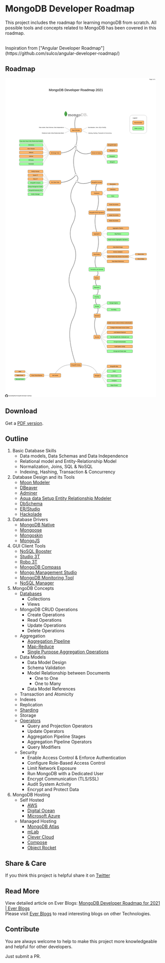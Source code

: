 # MongoDB Developer Roadmap

This project includes the roadmap for learning mongoDB from scratch. All possible tools and concepts related to MongoDB has been covered in this roadmap.

<br>
Inspiration from ["Angular Developer Roadmap"](https://github.com/sulco/angular-developer-roadmap/)

## Roadmap

![Roadmap](./mongodb-dev-roadmap.png)

## Download

Get a [PDF version](./mongodb-dev-roadmap.pdf).

## Outline
1.  Basic Database Skills
    - Data models, Data Schemas and Data Independence
    - Relational model and Entity-Relationship Model
    - Normalization, Joins, SQL & NoSQL
    - Indexing, Hashing, Transaction & Concurrency
2.  Database Design and its Tools
    - [Moon Modeler](https://www.datensen.com/mongodb-design-tool.html)
    - [DBeaver](https://dbeaver.io/)
    - [Adminer](https://www.adminer.org/)
    - [Aqua data Setup Entity Relationship Modeler](https://www.aquafold.com/aquadatastudio/er_modeler)
    - [DbSchema](https://dbschema.com/)
    - [ER/Studio](https://www.idera.com/er-studio-data-architect-software)
    - [Hackolade](https://hackolade.com/)
3.  Database Drivers
    - [MongoDB Native](https://github.com/mongodb/node-mongodb-native)
    - [Mongoose](https://mongoosejs.com/)
    - [Mongoskin](https://www.npmjs.com/package/mongoskin)
    - [MongoJS](https://github.com/mongo-js/mongojs)
4.  GUI Client Tools
    - [NoSQL Booster](https://nosqlbooster.com/)
    - [Studio 3T](https://studio3t.com/)
    - [Robo 3T](https://robomongo.org/)
    - [MongoDB Compass](https://www.mongodb.com/products/compass)
    - [Mongo Management Studio](http://mms.litixsoft.de/)
    - [MongoDB Monitoring Tool](https://www.solarwinds.com/database-performance-monitor/integrations/mongodb-monitoring)
    - [NoSQL Manager](https://www.mongodbmanager.com/)
5.  MongoDB Concepts
    - [Databases](https://docs.mongodb.com/manual/core/databases-and-collections/)
      - Collections
      - Views
    - MongoDB CRUD Operations
      - Create Operations
      - Read Operations
      - Update Operations
      - Delete Operations
    - Aggregation
      - [Aggregation Pipeline](https://docs.mongodb.com/manual/aggregation/#aggregation-framework)
      - [Map-Reduce](https://docs.mongodb.com/manual/aggregation/#aggregation-map-reduce)
      - [Single Purpose Aggregation Operations](https://docs.mongodb.com/manual/aggregation/#single-purpose-agg-operations)
    - Data Models
      - Data Model Design
      - Schema Validation
      - Model Relationship between Documents
        - One to One
        - One to Many
      - Data Model References
    - Transaction and Atomicity
    - Indexes
    - Replication
    - [Sharding](https://docs.mongodb.com/manual/reference/glossary/#term-sharding)
    - Storage
    - [Operators](https://docs.mongodb.com/manual/reference/operator/)
      - Query and Projection Operators
      - Update Operators
      - Aggregation Pipeline Stages
      - Aggregation Pipeline Operators
      - Query Modifiers
    - Security
      - Enable Access Control & Enforce Authentication
      - Configure Role-Based Access Control
      - Limit Network Exposure
      - Run MongoDB with a Dedicated User
      - Encrypt Communication (TLS/SSL)
      - Audit System Activity
      - Encrypt and Protect Data
6.  MongoDB Hosting
    - Self Hosted
      - [AWS](https://aws.amazon.com/)
      - [Digital Ocean](https://www.digitalocean.com/)
      - [Microsoft Azure](https://azure.microsoft.com/en-in/)
    - Managed Hosting
      - [MongoDB Atlas](https://www.mongodb.com/cloud/atlas)
      - [mLab](https://mlab.com/)
      - [Clever Cloud](https://www.clever-cloud.com/en/)
      - [Compose](https://www.compose.com/databases/mongodb)
      - [Object Rocket](https://www.objectrocket.com/)


## Share & Care

If you think this project is helpful share it on [Twitter](https://twitter.com/intent/tweet?url=https://github.com/navanathjadhav/mongodb-developer-roadmap)

## Read More
View detailed article on Ever Blogs: [MongoDB Developer Roadmap for 2021 | Ever Blogs](https://everblogs.com/database/mongodb-developer-roadmap-for-2021/)
<br>
Please visit [Ever Blogs](https://everblogs.com/) to read interesting blogs on other Technologies.

## Contribute

You are always welcome to help to make this project more knowledgeable and helpful for other developers.

Just submit a PR.

